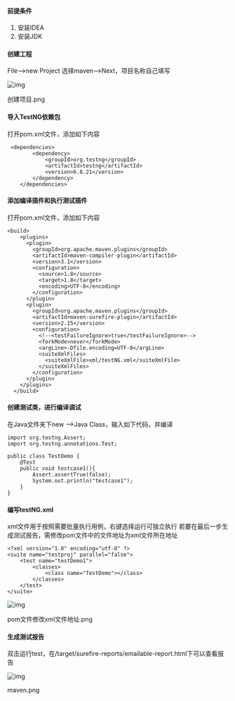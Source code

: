 #### 前提条件

1. 安装IDEA
2. 安装JDK

#### 创建工程

File-->new Project 选择maven-->Next，项目名称自己填写



![img](https:////upload-images.jianshu.io/upload_images/3830714-72f8d11c15375f6e.png?imageMogr2/auto-orient/strip%7CimageView2/2/w/788/format/webp)

创建项目.png

#### 导入TestNG依赖包

打开pom.xml文件，添加如下内容

```
 <dependencies>
        <dependency>
            <groupId>org.testng</groupId>
            <artifactId>testng</artifactId>
            <version>6.8.21</version>
        </dependency>
    </dependencies>
```

#### 添加编译插件和执行测试插件

打开pom.xml文件，添加如下内容

```
<build>
    <plugins>
      <plugin>
        <groupId>org.apache.maven.plugins</groupId>
        <artifactId>maven-compiler-plugin</artifactId>
        <version>3.1</version>
        <configuration>
          <source>1.8</source>
          <target>1.8</target>
          <encoding>UTF-8</encoding>
        </configuration>
      </plugin>
      <plugin>
        <groupId>org.apache.maven.plugins</groupId>
        <artifactId>maven-surefire-plugin</artifactId>
        <version>2.15</version>
        <configuration>
          <!--<testFailureIgnore>true</testFailureIgnore>-->
          <forkMode>never</forkMode>
          <argLine>-Dfile.encoding=UTF-8</argLine>
          <suiteXmlFiles>
            <suiteXmlFile>xml/testNG.xml</suiteXmlFile>
          </suiteXmlFiles>
        </configuration>
      </plugin>
    </plugins>
  </build>
```

#### 创建测试类，进行编译调试

在Java文件夹下new -->Java Class，输入如下代码，并编译

```
import org.testng.Assert;
import org.testng.annotations.Test;

public class TestDemo {
    @Test
    public void testcase1(){
        Assert.assertTrue(false);
        System.out.println("testcase1");
    }
}
```

#### 编写testNG.xml

xml文件用于按照需要批量执行用例，右键选择运行可独立执行
 若要在最后一步生成测试报告，需修改pom文件中的文件地址为xml文件所在地址

```
<?xml version="1.0" encoding="utf-8" ?>
<suite name="testproj" parallel="false">
    <test name="testDemo1">
        <classes>
            <class name="TestDemo"></class>
        </classes>
    </test>
</suite>
```



![img](https:////upload-images.jianshu.io/upload_images/3830714-b4bfbc2ed6bca383.png?imageMogr2/auto-orient/strip%7CimageView2/2/w/574/format/webp)

pom文件修改xml文件地址.png

#### 生成测试报告

双击运行test，在/target/surefire-reports/emailable-report.html下可以查看报告



![img](https:////upload-images.jianshu.io/upload_images/3830714-19ae2b35c18e3f22.png?imageMogr2/auto-orient/strip%7CimageView2/2/w/642/format/webp)

maven.png


